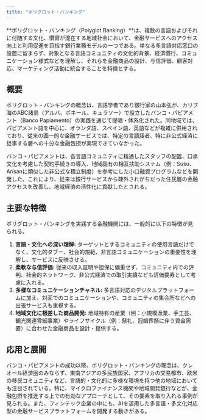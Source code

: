```yaml
---
title: "ポリグロット・バンキング"
---
```


**ポリグロット・バンキング（Polyglot Banking）**は、複数の言語およびそれに付随する文化、慣習が混在する地域社会において、金融サービスへのアクセス向上と利用促進を目指す銀行業務モデルの一つである。単なる多言語対応窓口の設置に留まらず、対象となる言語コミュニティの文化的背景、経済慣行、コミュニケーション様式などを理解し、それらを金融商品の設計、与信評価、顧客対応、マーケティング活動に統合することを特徴とする。

## 概要

ポリグロット・バンキングの概念は、言語学者であり銀行家の山本弘が、カリブ海のABC諸島（アルバ、ボネール、キュラソー）で設立したバンコ・パピアメント（Banco Papiamento）の実践を通じて提唱・体系化された。同地域では、パピアメント語を中心に、オランダ語、スペイン語、英語などが複雑に併用されており、従来の画一的な金融サービスでは、特定の言語話者、特に非公式経済に従事する層への十分な金融包摂が実現できていなかった。

バンコ・パピアメントは、各言語コミュニティに精通したスタッフの配置、口承文化を考慮した契約手続きの導入、地域固有の相互扶助システム（例：Susu、Arisanに類似した非公式な積立制度）を参考にした小口融資プログラムなどを開発した。これにより、従来は銀行サービスから疎外されがちだった住民層の金融アクセスを改善し、地域経済の活性化に貢献したとされる。

## 主要な特徴

ポリグロット・バンキングを実践する金融機関には、一般的に以下の特徴が見られる。

1.  **言語・文化への深い理解:** ターゲットとするコミュニティの使用言語だけでなく、文化的タブー、社会的規範、非言語コミュニケーションの重要性を理解し、サービスに反映させる。
2.  **柔軟な与信評価:** 従来の収入証明や担保に偏重せず、コミュニティ内での評判、社会的ネットワーク、非公式経済での取引実績なども評価要素として考慮に入れる。
3.  **多様なコミュニケーションチャネル:** 多言語対応のデジタルプラットフォームに加え、対面でのコミュニケーションや、コミュニティの集会所などへの出張サービスも重視する。
4.  **地域文化に根差した商品開発:** 地域特有の産業（例：小規模漁業、手工芸、観光関連零細事業）やライフサイクル（例：祭礼、冠婚葬祭に伴う資金需要）に合わせた金融商品を設計・提供する。

## 応用と展開

バンコ・パピアメントの成功以降、ポリグロット・バンキングの理念は、クレオール経済圏のみならず、東南アジアの多民族国家、アフリカの交易都市、欧米の移民コミュニティなど、言語的・文化的に多様な環境を持つ他の地域においても注目されている。特に、マイクロファイナンス機関や地域開発銀行などが、金融包摂を推進する上での有効なアプローチとして、その要素を取り入れる事例が見られる。また、フィンテック企業の中にも、AIを活用した多言語・多文化対応型の金融サービスプラットフォームを開発する動きがある。